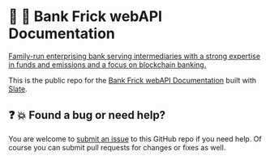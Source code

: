 :bank: :rocket: Bank Frick webAPI Documentation
==================================
[Family-run enterprising bank serving intermediaries with a strong expertise in funds and emissions and a focus on blockchain banking.](https://bankfrick.li)

This is the public repo for the [Bank Frick webAPI Documentation](https://bankfrickpsd2docs.netlify.app/#bank-frick-psd2-api) built with [Slate](https://github.com/lord/slate).

:question: :boom: Found a bug or need help?
----------------------------------
You are welcome to [submit an issue](https://github.com/bankfrick/webapi-docs/issues) to this GitHub repo if you need help. Of course you can submit pull requests for changes or fixes as well.
